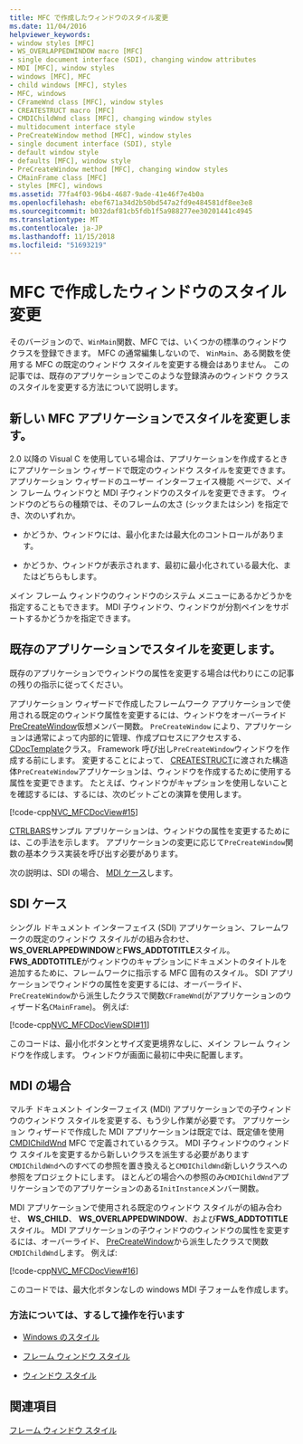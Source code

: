 ```yaml
---
title: MFC で作成したウィンドウのスタイル変更
ms.date: 11/04/2016
helpviewer_keywords:
- window styles [MFC]
- WS_OVERLAPPEDWINDOW macro [MFC]
- single document interface (SDI), changing window attributes
- MDI [MFC], window styles
- windows [MFC], MFC
- child windows [MFC], styles
- MFC, windows
- CFrameWnd class [MFC], window styles
- CREATESTRUCT macro [MFC]
- CMDIChildWnd class [MFC], changing window styles
- multidocument interface style
- PreCreateWindow method [MFC], window styles
- single document interface (SDI), style
- default window style
- defaults [MFC], window style
- PreCreateWindow method [MFC], changing window styles
- CMainFrame class [MFC]
- styles [MFC], windows
ms.assetid: 77fa4f03-96b4-4687-9ade-41e46f7e4b0a
ms.openlocfilehash: ebef671a34d2b50bd547a2fd9e484581df8ee3e8
ms.sourcegitcommit: b032daf81cb5fdb1f5a988277ee30201441c4945
ms.translationtype: MT
ms.contentlocale: ja-JP
ms.lasthandoff: 11/15/2018
ms.locfileid: "51693219"
---
```

# <a name="changing-the-styles-of-a-window-created-by-mfc"></a>MFC で作成したウィンドウのスタイル変更

そのバージョンので、`WinMain`関数、MFC では、いくつかの標準のウィンドウ クラスを登録できます。 MFC の通常編集しないので、 `WinMain`、ある関数を使用する MFC の既定のウィンドウ スタイルを変更する機会はありません。 この記事では、既存のアプリケーションでこのような登録済みのウィンドウ クラスのスタイルを変更する方法について説明します。

##  <a name="_core_changing_styles_in_a_new_mfc_application"></a> 新しい MFC アプリケーションでスタイルを変更します。

2.0 以降の Visual C を使用している場合は、アプリケーションを作成するときにアプリケーション ウィザードで既定のウィンドウ スタイルを変更できます。 アプリケーション ウィザードのユーザー インターフェイス機能 ページで、メイン フレーム ウィンドウと MDI 子ウィンドウのスタイルを変更できます。 ウィンドウのどちらの種類では、そのフレームの太さ (シックまたはシン) を指定でき、次のいずれか。

- かどうか、ウィンドウには、最小化または最大化のコントロールがあります。

- かどうか、ウィンドウが表示されます、最初に最小化されている最大化、またはどちらもします。

メイン フレーム ウィンドウのウィンドウのシステム メニューにあるかどうかを指定することもできます。 MDI 子ウィンドウ、ウィンドウが分割ペインをサポートするかどうかを指定できます。

##  <a name="_core_changing_styles_in_an_existing_application"></a> 既存のアプリケーションでスタイルを変更します。

既存のアプリケーションでウィンドウの属性を変更する場合は代わりにこの記事の残りの指示に従ってください。

アプリケーション ウィザードで作成したフレームワーク アプリケーションで使用される既定のウィンドウ属性を変更するには、ウィンドウをオーバーライド[PreCreateWindow](../mfc/reference/cwnd-class.md#precreatewindow)仮想メンバー関数。 `PreCreateWindow` により、アプリケーションは通常によって内部的に管理、作成プロセスにアクセスする、 [CDocTemplate](../mfc/reference/cdoctemplate-class.md)クラス。 Framework 呼び出し`PreCreateWindow`ウィンドウを作成する前にします。 変更することによって、 [CREATESTRUCT](../mfc/reference/createstruct-structure.md)に渡された構造体`PreCreateWindow`アプリケーションは、ウィンドウを作成するために使用する属性を変更できます。 たとえば、ウィンドウがキャプションを使用しないことを確認するには、するには、次のビットごとの演算を使用します。

[!code-cpp[NVC_MFCDocView#15](../mfc/codesnippet/cpp/changing-the-styles-of-a-window-created-by-mfc_1.cpp)]

[CTRLBARS](../visual-cpp-samples.md)サンプル アプリケーションは、ウィンドウの属性を変更するためには、この手法を示します。 アプリケーションの変更に応じて`PreCreateWindow`関数の基本クラス実装を呼び出す必要があります。

次の説明は、SDI の場合、 [MDI ケース](#_core_the_mdi_case)します。

##  <a name="_core_the_sdi_case"></a> SDI ケース

シングル ドキュメント インターフェイス (SDI) アプリケーション、フレームワークの既定のウィンドウ スタイルがの組み合わせ、 **WS_OVERLAPPEDWINDOW**と**FWS_ADDTOTITLE**スタイル。 **FWS_ADDTOTITLE**がウィンドウのキャプションにドキュメントのタイトルを追加するために、フレームワークに指示する MFC 固有のスタイル。 SDI アプリケーションでウィンドウの属性を変更するには、オーバーライド、`PreCreateWindow`から派生したクラスで関数`CFrameWnd`(がアプリケーションのウィザード名`CMainFrame`)。 例えば:

[!code-cpp[NVC_MFCDocViewSDI#11](../mfc/codesnippet/cpp/changing-the-styles-of-a-window-created-by-mfc_2.cpp)]

このコードは、最小化ボタンとサイズ変更境界なしに、メイン フレーム ウィンドウを作成します。 ウィンドウが画面に最初に中央に配置します。

##  <a name="_core_the_mdi_case"></a> MDI の場合

マルチ ドキュメント インターフェイス (MDI) アプリケーションでの子ウィンドウのウィンドウ スタイルを変更する、もう少し作業が必要です。 アプリケーション ウィザードで作成した MDI アプリケーションは既定では、既定値を使用[CMDIChildWnd](../mfc/reference/cmdichildwnd-class.md) MFC で定義されているクラス。 MDI 子ウィンドウのウィンドウ スタイルを変更するから新しいクラスを派生する必要があります`CMDIChildWnd`へのすべての参照を置き換えると`CMDIChildWnd`新しいクラスへの参照をプロジェクトにします。 ほとんどの場合への参照のみ`CMDIChildWnd`アプリケーションでのアプリケーションのある`InitInstance`メンバー関数。

MDI アプリケーションで使用される既定のウィンドウ スタイルがの組み合わせ、 **WS_CHILD**、 **WS_OVERLAPPEDWINDOW**、および**FWS_ADDTOTITLE**スタイル。 MDI アプリケーションの子ウィンドウのウィンドウの属性を変更するには、オーバーライド、 [PreCreateWindow](../mfc/reference/cwnd-class.md#precreatewindow)から派生したクラスで関数`CMDIChildWnd`します。 例えば:

[!code-cpp[NVC_MFCDocView#16](../mfc/codesnippet/cpp/changing-the-styles-of-a-window-created-by-mfc_3.cpp)]

このコードでは、最大化ボタンなしの windows MDI 子フォームを作成します。

### <a name="what-do-you-want-to-know-more-about"></a>方法については、するして操作を行います

- [Windows のスタイル](../mfc/reference/styles-used-by-mfc.md#window-styles)

- [フレーム ウィンドウ スタイル](../mfc/frame-window-styles-cpp.md)

- [ウィンドウ スタイル](/windows/desktop/winmsg/window-styles)

## <a name="see-also"></a>関連項目

[フレーム ウィンドウ スタイル](../mfc/frame-window-styles-cpp.md)

